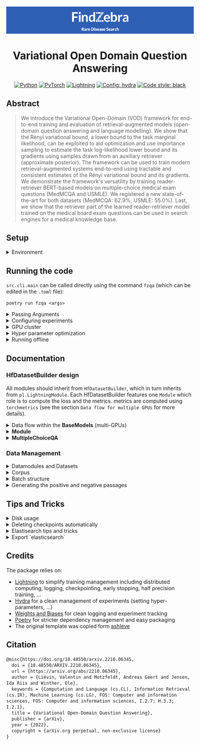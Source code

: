 <div align="center">

 ![FindZebra: rare disease search](fz-banner.png)

# Variational Open Domain Question Answering


<p align="center">
<a href="https://pytorch.org/get-started/locally/"><img alt="Python" src="https://img.shields.io/badge/-Python 3.9-blue?style=for-the-badge&logo=python&logoColor=white"></a>
<a href="https://pytorch.org/get-started/locally/"><img alt="PyTorch" src="https://img.shields.io/badge/-PyTorch 1.8+-ee4c2c?style=for-the-badge&logo=pytorch&logoColor=white"></a>
<a href="https://pytorchlightning.ai/"><img alt="Lightning" src="https://img.shields.io/badge/-Lightning-792ee5?style=for-the-badge&logo=pytorchlightning&logoColor=white"></a>
<a href="https://hydra.cc/"><img alt="Config: hydra" src="https://img.shields.io/badge/config-hydra-89b8cd?style=for-the-badge&labelColor=gray"></a>
<a href="https://black.readthedocs.io/en/stable/"><img alt="Code style: black" src="https://img.shields.io/badge/code%20style-black-black.svg?style=for-the-badge&labelColor=gray"></a>

 </div>
 
## Abstract

> We introduce the Variational Open-Domain (VOD) framework for end-to-end training and evaluation of retrieval-augmented models (open-domain question answering and language modelling). We show that the Rényi variational bound, a lower bound to the task marginal likelihood, can be exploited to aid optimization and use importance sampling to estimate the task log-likelihood lower bound and its gradients using samples drawn from an auxiliary retriever (approximate posterior). The framework can be used to train modern retrieval-augmented systems end-to-end using tractable and consistent estimates of the Rényi variational bound and its gradients. We demonstrate the framework's versatility by training reader-retriever BERT-based models on multiple-choice medical exam questions (MedMCQA and USMLE). We registered a new state-of-the-art for both datasets (MedMCQA: 62.9\%, USMLE: 55.0\%). Last, we show that the retriever part of the learned reader-retriever model trained on the medical board exam questions can be used in search engines for a medical knowledge base. 

## Setup

<details>
<summary>Environment</summary>

1. Install poetry

```shell
curl -sSL https://raw.githubusercontent.com/python-poetry/poetry/master/get-poetry.py | python -
```

2. Install dependencies (within the project directory `fz-openqa/`)

```shell
poetry install

# temporary fix: run this line to force installing nmslib from source
poetry run pip install --force-reinstall --no-binary :all: nmslib
```

3. setting up git hooks

```shell
pip install pre-commit
pre-commit install
```

4. setting up ElasticSearchIndex

```shell
wget https://artifacts.elastic.co/downloads/elasticsearch/elasticsearch-7.14.1-linux-x86_64.tar.gz
tar -xzf elasticsearch-7.14.1-linux-x86_64.tar.gz
```
To run ElasticSearch navigate to the `elasticsearch-7.14.1` folder in the terminal and run `./bin/elasticsearch`.

5. Run something using the poetry environment

```shell
poetry run python <file.py>
poetry run which python # return the path to the virtual environment
```

</details>


## Running the code

`src.cli.main` can be called directly using the command `fzqa` (which can be edited in the `.toml` file):

```shell
poetry run fzqa <args>
```

<details>
<summary>Passing Arguments</summary>
Arguments are parse using Hydra, configurations are organized into modules (nested dictionary structure). Each attribute
can be modified through the arguments:

```shell
poetry run fzqa trainger.gpus=0 trainer.max_epochs=100 logger=wandb datamodule.lr=0.007
```

</details>

<details>
<summary>Configuring experiments</summary>

Experiment configurations define a full experimental setup in `configs/experiment/`. Run the experiment config using:

```shell
poetry run fzqa +experiment=quick_test
```

The ´environ´ configuration adjust the experiment to the environment (e.g. cache location).

Config groups selected using `@` (i.e. corpus_builder) can be overrided using command line with:
```shell
poetry run python run.py +experiment=preprocessing +environ=titan +datamodule/builder@datamodule.builder.corpus_builder=wikipedia_corpus.yaml
```


</details>

<details>
<summary>GPU cluster</summary>

When running experiments on the GPU cluster, you need to pass the flag `CUDA_VISIBLE_DEVICES` to expose GPU devices to
your script. The `/scratch` directory should be used to store large files (cache).

```shell
 CUDA_VISIBLE_DEVICES=7 poetry run fzqa +experiment=reader_only +environ=titan trainer.gpus=1
 ```

Lightning enables multi-gpus training using `torch.nn.DataParallel`. Simply configure the Lightning trainer:

```shell
CUDA_VISIBLE_DEVICES=3,4,5,6 poetry run python run.py +experiment=retriever_only +trainer.accelerator=dp trainer.gpus=4
```
 </details>

 <details>
<summary>Hyper parameter optimization</summary>

The `tune.py` script allow scheduling and running a set of experiments using `Ray[tune]`. Each experiment is described in `configs/hpo/`. Run an experiment using:

```shell
 CUDA_VISIBLE_DEVICES=0,1,2,3,4,5,6,7 poetry run python tune.py +hpo=search_retriever
 ```

</details>

 <details>
<summary>Running offline</summary>

When working without internet, datasets and models need to be cached, the following flags prevent HuggingFace from throwing an error:

```shell
HF_DATASETS_OFFLINE=1 TRANSFORMERS_OFFLINE=1  poetry run python run.py ...
 ```

</details>

## Documentation

### HfDatasetBuilder design

All modules should inherit from `HfDatasetBuilder`, which in turn inherits from `pl.LightningModule`.
Each HfDatasetBuilder features one `Module` which role is to compute the loss and the metrics.
metrics are computed using `torchmetrics` (see the section `Data flow for multiple GPUs` for more details).

<details>
<summary>Data flow within the <b>BaseModels</b> (multi-GPUs)</summary>

The main computation should be implemented in the `_step()` and `_step_end()` methods of the `HfDatasetBuilder`.
The `_step()` method runs independently on each device whereas the `_step_end()` method runs on
a single device: this is where the final aggregated loss should be implemented (see the diagram below).
The metrics must be implemented in the `_step_end` method in order to avoid errors with mutli-GPU training.

![Lightning HfDatasetBuilder data flow](.assets/lighning_steps.png)

</details>

<details>
<summary><b>Module</b></summary>
The evaluator handles computing the loss and the metrics. Two methods must be implemented:

1. The `forward` method that calls the Module and compute logits or potentially a pre-loss term.
This method is called in the `HfDatasetBuilder._step()` method
2. The `post_forward` method that implements the final computation of the loss given the aggregated outputs of the
`Module.foward()` method from each device.
</details>

<details>
<summary><b>MultipleChoiceQA</b></summary>

The `MultipleChoiceQA` class implements the end-to-end open question answering pipeline.
It includes two components: a retriever and reader.
This class can be instantiated using pretrained components or the components can be trained from scratch
(at the moment both components are trained separately, but end-to-end training will be soon implemented).

The `_step` and `_step_end` both rely on the methods of the retriever and components (each with their distinct evaluators).
However, a third evaluator class (`EndToEndMultipleChoiceQaMaximumLikelihood`) is added to evaluate the end-to-end reader accuracy.

During evaluation, data from each component is managed separately (so each HfDatasetBuilder send and receive its own data between `_step` and `_step_end`).
We do so by prefixing the output data of the reader, the retriever and of the end-to-end evaluator
using the keys [`retriever/`, `reader/`, `end2end/`].
</details>

### Data Management

<details>
<summary>Datamodules and Datasets</summary>

`DataModules` are high-level classes required for `Lightning` to function optimally.
`DataModule` wraps the loading, preprocessing of the datasets.
They also include methods to construct batches of data using the `collate` method.

Each datamodule features a collection of `datasets.Datasets` objects (HuggingFace), each corresponding to a split of the dataset (train/validation/test).
Datasets are managed using `datasets.Datasets` which allows to manage the data transparently (storage, encoding, loading, caching).
</details>

<details>
<summary>Corpus</summary>

The `Corpus` object is a `DataModule` that allows to process, store and query a large collection of documents.
Each document is chunked into equal-length passages.
Each passage can be encoded into a vector representation (sparse, dense or Colbert). The whole corpus can thereafter be indexed using `faiss`.
The `faiss` index can be used to rank passages according to a given query (sparse, dense or Colbert).
Whereas HuggingFace provides methods for sparse and dense indexing. The Colbert indexing and ranking remains to be implemented.
</details>

<details>
<summary>Batch structure</summary>

A batch of data contains a question, an answer, and potentially multiple documents (positives and negatives).
Batches represent a two-level data structure with first-level keys [`question`, `answer`, `document`] and
second-level attributes [`text`, `input_ids`, `attention_mask`, `idx`, ...]. The nested-structured is flattened and keys joined
using a dot such as `document` + `input_ids` -> `document.input_ids`.


A batch of data is of the following structure.
Documents are not necessarily given as they might be sampled dynamically within the Module.

* question:
  * text: list of `batch_size` strings
  * input_ids: tensor of shape `[batch_size, L_q]`
  * attention_mask: tensor of shape `[batch_size, L_q]`
* answer:
  * text: list of `batch_size` lists of `N_a` strings
  * input_ids: tensor of shape `[batch_size, N_a, L_a]`
  * attention_mask: tensor of shape `[batch_size, N_a, L_a]`
  * target:  tensor of shape `[batch_size, ]`
* document (Optional):
  * text: list of `batch_size` lists of `N_docs` strings
  * input_ids: tensor of shape `[batch_size, N_docs, L_d]`
  * attention_mask: tensor of shape `[batch_size, N_docs, L_d]`
  * idx: tensor of shape `[batch_size, ]`
</details>


<details>
<summary>Generating the positive and negative passages</summary>

Generating the positive and hard negative passages for each question will be performed following these 3 steps:

1. a passage extractor (options: fixed length, paragraphs, ...)
2. a retriever Module (options: sparse or dense)
3. a selection strategy (options: exact match, meta-map, similarity score, ...)

Each step can be configured with different options,
so we can easily experiment with the different configurations.

The whole pipeline is pictured bellow:

![Data generation pipeline](.assets/neg+pos-gen-pipeline.png)

</details>

## Tips and Tricks

<details>
<summary>Disk usage</summary>

Check the disk usage for each sub-directory. Useful to check the available. space on `/scratch`.
```bash
du -hs *
```
</details>

<details>
<summary>Deleting checkpoints automatically</summary>

When running the HPO, checkpoints may quickly clog the disks with hundreds of GB. You can automatically delete older runs using:
```bash
# every 5 minutes, delete all checkpoints for which the best `metric` is bellow the `metric_threshold` and that was last updated `age` hours ago
screen -S cleaner poetry run python delete_checkpoints.py --directory /scratch/valv/raytune/ --frequency 5  --metric_threshold=0.1 --age 1
```
</details>

<details>
<summary>Elastisearch tips and tricks</summary>

```bash
# check indexes
curl 'localhost:9200/_cat/indices?v'

# delete all
curl -X DELETE 'http://localhost:9200/_all'

# start elastic search with limited heap size (16 GB)
ES_JAVA_OPTS="-Xms16g -Xmx16g" elasticsearch
```
</details>

<details>
<summary>Export `elasticsearch`</summary>
Export `elasticsearch` so it can be called from anywhere. In `.bash_profile`add the lines:

```bash
export ES_HOME=/home/valv/libs/elasticsearch/elasticsearch-7.15.0
export PATH="$ES_HOME/bin:$PATH"
```
</details>


## Credits

The package relies on:

* [Lightning](https://github.com/PyTorchLightning/pytorch-lightning) to simplify training management including
  distributed computing, logging, checkpointing, early stopping, half precision training, ...
* [Hydra](https://hydra.cc/docs/intro/) for a clean management of experiments (setting hyper-parameters, ...)
* [Weights and Biases](https://wandb.ai) for clean logging and experiment tracking
* [Poetry](https://python-poetry.org/) for stricter dependency management and easy packaging
* The original template was copied form [ashleve](https://github.com/ashleve/lightning-hydra-template)


## Citation

```
@misc{https://doi.org/10.48550/arxiv.2210.06345,
  doi = {10.48550/ARXIV.2210.06345},
  url = {https://arxiv.org/abs/2210.06345},
  author = {Liévin, Valentin and Motzfeldt, Andreas Geert and Jensen, Ida Riis and Winther, Ole},
  keywords = {Computation and Language (cs.CL), Information Retrieval (cs.IR), Machine Learning (cs.LG), FOS: Computer and information sciences, FOS: Computer and information sciences, I.2.7; H.3.3; I.2.1},
  title = {Variational Open-Domain Question Answering},
  publisher = {arXiv},
  year = {2022},
  copyright = {arXiv.org perpetual, non-exclusive license}
}

```
